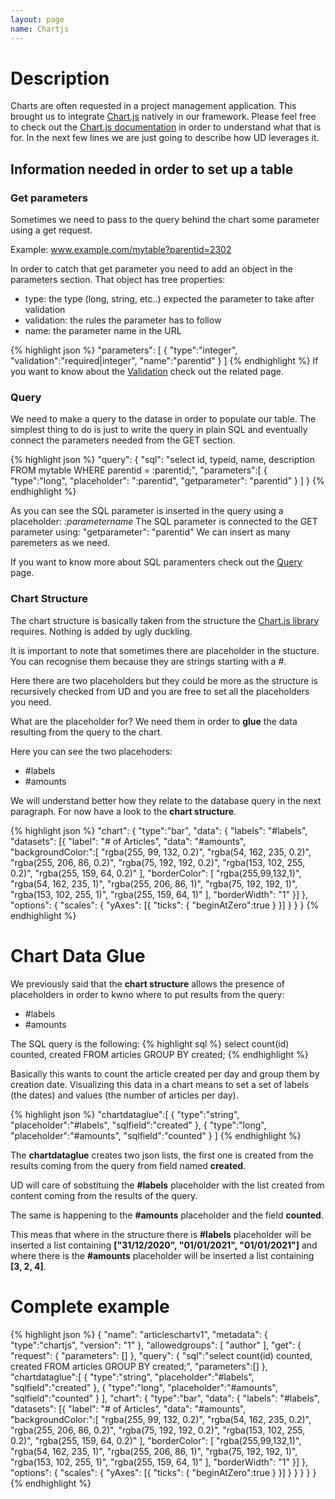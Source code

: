 ```yaml
---
layout: page
name: Chartjs
---
```


# Description

Charts are often requested in a project management application. This brought us to integrate <a href="https://www.chartjs.org/" alt="ChartJS library">Chart.js</a> natively in our framework.
Please feel free to check out the <a href="https://www.chartjs.org/" alt="ChartJS library">Chart.js documentation</a> in order to understand what that is for. In the next few lines we are just going to describe how UD leverages it.

## Information needed in order to set up a table

### Get parameters

Sometimes we need to pass to the query behind the chart some parameter using a get request. 

Example: www.example.com/mytable?parentid=2302

In order to catch that get parameter you need to add an object in the parameters section. That object has tree properties:

* type: the type (long, string, etc..) expected the parameter to take after validation
* validation: the rules the parameter has to follow
* name: the parameter name in the URL

{% highlight json %}
"parameters": [
  { "type":"integer", "validation":"required|integer", "name":"parentid" }
]
{% endhighlight %}
If you want to know about the <a href="{{site.baseurl}}/docs/validation">Validation</a> check out the related page.

### Query

We need to make a query to the datase in order to populate our table.
The simplest thing to do is just to write the query in plain SQL and eventually connect the parameters needed from the GET section.

{% highlight json %}
"query": {
  "sql": "select id, typeid, name, description FROM mytable WHERE parentid = :parentid;",
  "parameters":[
    { "type":"long", "placeholder": ":parentid", "getparameter": "parentid" }
  ]
}
{% endhighlight %}

As you can see the SQL parameter is inserted in the query using a placeholder: *:parametername*
The SQL parameter is connected to the GET parameter using: "getparameter": "parentid"
We can insert as many paremeters as we need.

If you want to know more about SQL paramenters check out the <a href="{{site.baseurl}}/docs/query">Query</a> page.

### Chart Structure

The chart structure is basically taken from the structure the <a href="https://www.chartjs.org/" alt="ChartJS library">Chart.js library</a> requires.
Nothing is added by ugly duckling.

It is important to note that sometimes there are placeholder in the stucture. You can recognise them because they are strings starting with a #.

Here there are two placeholders but they could be more as the structure is recursively checked from UD and you are free to set all the placeholders you need.

What are the placeholder for? We need them in order to **glue** the data resulting from the query to the chart.

Here you can see the two placehoders:

* #labels
* #amounts

We will understand better how they relate to the database query in the next paragraph. For now have a look to the **chart structure**.

{% highlight json %}
"chart": {
  "type":"bar",
  "data": {
    "labels": "#labels",
    "datasets": [{
      "label": "# of Articles",
      "data": "#amounts",
      "backgroundColor:":[
        "rgba(255, 99, 132, 0.2)",
        "rgba(54, 162, 235, 0.2)",
        "rgba(255, 206, 86, 0.2)",
        "rgba(75, 192, 192, 0.2)",
        "rgba(153, 102, 255, 0.2)",
        "rgba(255, 159, 64, 0.2)"
      ],
      "borderColor": [
        "rgba(255,99,132,1)",
        "rgba(54, 162, 235, 1)",
        "rgba(255, 206, 86, 1)",
        "rgba(75, 192, 192, 1)",
        "rgba(153, 102, 255, 1)",
        "rgba(255, 159, 64, 1)"
      ],
      "borderWidth": "1"
    }]
  },
  "options": {
    "scales": {
      "yAxes": [{
        "ticks": {
          "beginAtZero":true
        }
      }]
    }
  }
}
{% endhighlight %}

# Chart Data Glue

We previously said that the **chart structure** allows the presence of placeholders in order to kwno where to put results from the query:

* #labels
* #amounts

The SQL query is the following:
{% highlight sql %}
select count(id) counted, created FROM articles GROUP BY created;
{% endhighlight %}

Basically this wants to count the article created per day and group them by creation date.
Visualizing this data in a chart means to set a set of labels (the dates) and values (the number of articles per day).

{% highlight json %}
"chartdataglue":[
  { "type":"string", "placeholder":"#labels", "sqlfield":"created" },
  { "type":"long", "placeholder":"#amounts", "sqlfield":"counted" }
]
{% endhighlight %}

The **chartdataglue** creates two json lists, the first one is created from the results coming from the query from field named **created**.

UD will care of sobstituing the **#labels** placeholder with the list created from content coming from the results of the query.

The same is happening to the **#amounts** placeholder and the field **counted**.

This meas that where in the structure there is **#labels** placeholder will be inserted a list containing **["31/12/2020", "01/01/2021", "01/01/2021"]** and where there is the **#amounts** placeholder will be inserted a list containing **[3, 2, 4]**.

# Complete example

{% highlight json %}
{
  "name": "articleschartv1",
  "metadata": { "type":"chartjs", "version": "1" },
  "allowedgroups": [ "author" ],
  "get": {
    "request": {
      "parameters": []
    },
    "query": {
      "sql":"select count(id) counted, created FROM articles GROUP BY created;",
      "parameters":[]
    },
    "chartdataglue":[
      { "type":"string", "placeholder":"#labels", "sqlfield":"created" },
      { "type":"long", "placeholder":"#amounts", "sqlfield":"counted" }
    ],
    "chart": {
      "type":"bar",
      "data": {
        "labels": "#labels",
        "datasets": [{
          "label": "# of Articles",
          "data": "#amounts",
          "backgroundColor:":[
            "rgba(255, 99, 132, 0.2)",
            "rgba(54, 162, 235, 0.2)",
            "rgba(255, 206, 86, 0.2)",
            "rgba(75, 192, 192, 0.2)",
            "rgba(153, 102, 255, 0.2)",
            "rgba(255, 159, 64, 0.2)"
          ],
          "borderColor": [
            "rgba(255,99,132,1)",
            "rgba(54, 162, 235, 1)",
            "rgba(255, 206, 86, 1)",
            "rgba(75, 192, 192, 1)",
            "rgba(153, 102, 255, 1)",
            "rgba(255, 159, 64, 1)"
          ],
          "borderWidth": "1"
        }]
      },
      "options": {
        "scales": {
          "yAxes": [{
            "ticks": {
              "beginAtZero":true
            }
          }]
        }
      }
    }
  }
}
{% endhighlight %}
